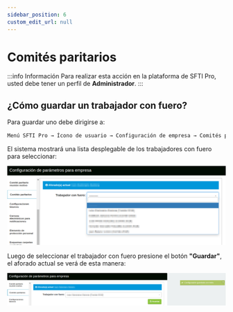 ```yaml
---
sidebar_position: 6
custom_edit_url: null
---
```

# Comités paritarios

:::info Información 
Para realizar esta acción en la plataforma de SFTI Pro, usted debe tener un perfil de **Administrador**.
:::

## ¿Cómo guardar un trabajador con fuero?
Para guardar uno debe dirigirse a:

<div align="center">

```bash
Menú SFTI Pro → Ícono de usuario → Configuración de empresa → Comités paritario
```
</div>

El sistema mostrará una lista desplegable de los trabajadores con fuero para seleccionar: 

<div align="center">

![aforado](/img/img_manual/img_configuracion/2023-08-08_09-31.png)

</div>

Luego de seleccionar el trabajador con fuero presione el botón **"Guardar"**, el aforado actual se verá de esta manera:

<div align="center">

![guardar](/img/img_manual/img_configuracion/2023-08-08_09-33.png)

</div>